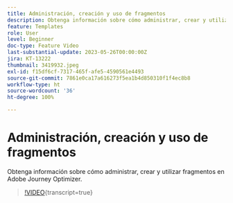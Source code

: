 ```yaml
---
title: Administración, creación y uso de fragmentos
description: Obtenga información sobre cómo administrar, crear y utilizar fragmentos en Adobe Journey Optimizer.
feature: Templates
role: User
level: Beginner
doc-type: Feature Video
last-substantial-update: 2023-05-26T00:00:00Z
jira: KT-13222
thumbnail: 3419932.jpeg
exl-id: f15df6cf-7317-465f-afe5-4590561e4493
source-git-commit: 7861e0ca17a616273f5ea1b4d850310f1f4ec8b8
workflow-type: ht
source-wordcount: '36'
ht-degree: 100%

---
```


# Administración, creación y uso de fragmentos

Obtenga información sobre cómo administrar, crear y utilizar fragmentos en Adobe Journey Optimizer.

>[!VIDEO](https://video.tv.adobe.com/v/3419932/?learn=on){transcript=true}
